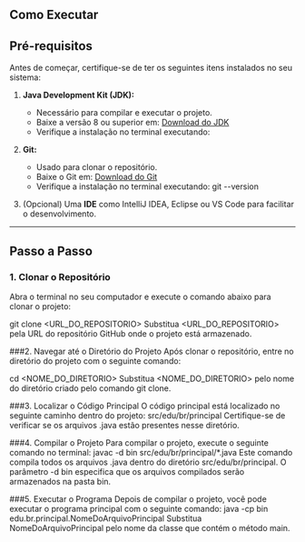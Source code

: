 ## Como Executar
## Pré-requisitos

Antes de começar, certifique-se de ter os seguintes itens instalados no seu sistema:

1. **Java Development Kit (JDK):**
   - Necessário para compilar e executar o projeto.
   - Baixe a versão 8 ou superior em: [Download do JDK](https://www.oracle.com/java/technologies/javase-downloads.html)
   - Verifique a instalação no terminal executando:

2. **Git:**
   - Usado para clonar o repositório.
   - Baixe o Git em: [Download do Git](https://git-scm.com/)
   - Verifique a instalação no terminal executando:
    git --version
     

3. (Opcional) Uma **IDE** como IntelliJ IDEA, Eclipse ou VS Code para facilitar o desenvolvimento.

---

## Passo a Passo

### 1. Clonar o Repositório

Abra o terminal no seu computador e execute o comando abaixo para clonar o projeto:


git clone <URL_DO_REPOSITORIO>
Substitua <URL_DO_REPOSITORIO> pela URL do repositório GitHub onde o projeto está armazenado.

###2. Navegar até o Diretório do Projeto
Após clonar o repositório, entre no diretório do projeto com o seguinte comando:



cd <NOME_DO_DIRETORIO>
Substitua <NOME_DO_DIRETORIO> pelo nome do diretório criado pelo comando git clone.

###3. Localizar o Código Principal
O código principal está localizado no seguinte caminho dentro do projeto:
src/edu/br/principal
Certifique-se de verificar se os arquivos .java estão presentes nesse diretório.

###4. Compilar o Projeto
Para compilar o projeto, execute o seguinte comando no terminal:
javac -d bin src/edu/br/principal/*.java
Este comando compila todos os arquivos .java dentro do diretório src/edu/br/principal.
O parâmetro -d bin especifica que os arquivos compilados serão armazenados na pasta bin.

###5. Executar o Programa
Depois de compilar o projeto, você pode executar o programa principal com o seguinte comando:
java -cp bin edu.br.principal.NomeDoArquivoPrincipal
Substitua NomeDoArquivoPrincipal pelo nome da classe que contém o método main.

